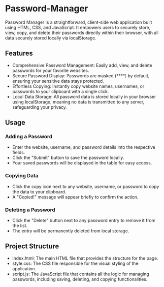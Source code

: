 # Password-Manager

Password Manager is a straightforward, client-side web application built using HTML, CSS, and JavaScript. It empowers users to securely store, view, copy, and delete their passwords directly within their browser, with all data securely stored locally via localStorage.

## Features

- Comprehensive Password Management: Easily add, view, and delete passwords for your favorite websites.
- Secure Password Display: Passwords are masked (****) by default, ensuring your sensitive data stays protected.
- Effortless Copying: Instantly copy website names, usernames, or passwords to your clipboard with a single click.
- Local Data Storage: All password data is stored locally in your browser using localStorage, meaning no data is transmitted to any server, safeguarding your privacy.

## Usage
### Adding a Password

- Enter the website, username, and password details into the respective fields.
- Click the "Submit" button to save the password locally.
- Your saved passwords will be displayed in the table for easy access.

### Copying Data

- Click the copy icon next to any website, username, or password to copy the data to your clipboard.
- A "Copied!" message will appear briefly to confirm the action.

### Deleting a Password

- Click the "Delete" button next to any password entry to remove it from the list.
- The entry will be permanently deleted from local storage.

## Project Structure

- index.html: The main HTML file that provides the structure for the page.
- style.css: The CSS file responsible for the visual styling of the application.
- script.js: The JavaScript file that contains all the logic for managing passwords, including saving, deleting, and copying functionalities.
